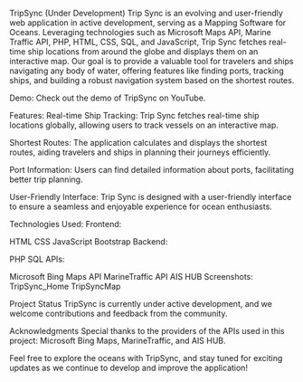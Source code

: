 TripSync (Under Development)
Trip Sync is an evolving and user-friendly web application in active development, serving as a Mapping Software for Oceans. Leveraging technologies such as Microsoft Maps API, Marine Traffic API, PHP, HTML, CSS, SQL, and JavaScript, Trip Sync fetches real-time ship locations from around the globe and displays them on an interactive map. Our goal is to provide a valuable tool for travelers and ships navigating any body of water, offering features like finding ports, tracking ships, and building a robust navigation system based on the shortest routes.

Demo:
Check out the demo of TripSync on YouTube.

Features:
Real-time Ship Tracking: Trip Sync fetches real-time ship locations globally, allowing users to track vessels on an interactive map.

Shortest Routes: The application calculates and displays the shortest routes, aiding travelers and ships in planning their journeys efficiently.

Port Information: Users can find detailed information about ports, facilitating better trip planning.

User-Friendly Interface: Trip Sync is designed with a user-friendly interface to ensure a seamless and enjoyable experience for ocean enthusiasts.

Technologies Used:
Frontend:

HTML
CSS
JavaScript
Bootstrap
Backend:

PHP
SQL
APIs:

Microsoft Bing Maps API
MarineTraffic API
AIS HUB
Screenshots:
TripSync_Home TripSyncMap

Project Status
TripSync is currently under active development, and we welcome contributions and feedback from the community.

Acknowledgments
Special thanks to the providers of the APIs used in this project: Microsoft Bing Maps, MarineTraffic, and AIS HUB.

Feel free to explore the oceans with TripSync, and stay tuned for exciting updates as we continue to develop and improve the application!
